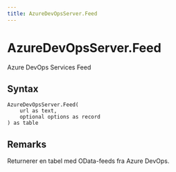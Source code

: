 ```yaml
---
title: AzureDevOpsServer.Feed
---
```


# AzureDevOpsServer.Feed


Azure DevOps Services Feed


## Syntax

```powerquery
AzureDevOpsServer.Feed(
    url as text,
    optional options as record
) as table
```


## Remarks

Returnerer en tabel med OData-feeds fra Azure DevOps.


